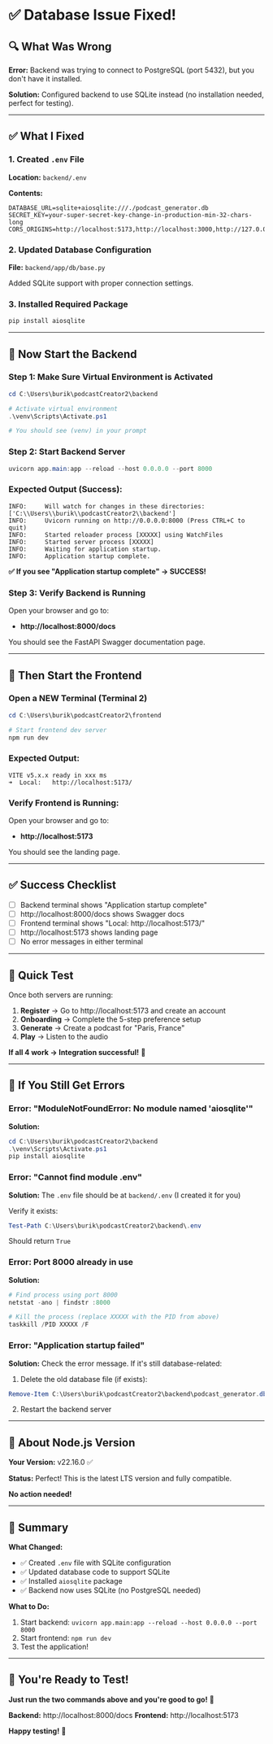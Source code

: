# ✅ Database Issue Fixed!

## 🔍 What Was Wrong

**Error:** Backend was trying to connect to PostgreSQL (port 5432), but you don't have it installed.

**Solution:** Configured backend to use SQLite instead (no installation needed, perfect for testing).

---

## ✅ What I Fixed

### **1. Created `.env` File**
**Location:** `backend/.env`

**Contents:**
```env
DATABASE_URL=sqlite+aiosqlite:///./podcast_generator.db
SECRET_KEY=your-super-secret-key-change-in-production-min-32-chars-long
CORS_ORIGINS=http://localhost:5173,http://localhost:3000,http://127.0.0.1:5173
```

### **2. Updated Database Configuration**
**File:** `backend/app/db/base.py`

Added SQLite support with proper connection settings.

### **3. Installed Required Package**
```powershell
pip install aiosqlite
```

---

## 🚀 Now Start the Backend

### **Step 1: Make Sure Virtual Environment is Activated**
```powershell
cd C:\Users\burik\podcastCreator2\backend

# Activate virtual environment
.\venv\Scripts\Activate.ps1

# You should see (venv) in your prompt
```

### **Step 2: Start Backend Server**
```powershell
uvicorn app.main:app --reload --host 0.0.0.0 --port 8000
```

### **Expected Output (Success):**
```
INFO:     Will watch for changes in these directories: ['C:\\Users\\burik\\podcastCreator2\\backend']
INFO:     Uvicorn running on http://0.0.0.0:8000 (Press CTRL+C to quit)
INFO:     Started reloader process [XXXXX] using WatchFiles
INFO:     Started server process [XXXXX]
INFO:     Waiting for application startup.
INFO:     Application startup complete.
```

**✅ If you see "Application startup complete" → SUCCESS!**

### **Step 3: Verify Backend is Running**
Open your browser and go to:
- **http://localhost:8000/docs**

You should see the FastAPI Swagger documentation page.

---

## 🎨 Then Start the Frontend

### **Open a NEW Terminal (Terminal 2)**

```powershell
cd C:\Users\burik\podcastCreator2\frontend

# Start frontend dev server
npm run dev
```

### **Expected Output:**
```
VITE v5.x.x ready in xxx ms
➜  Local:   http://localhost:5173/
```

### **Verify Frontend is Running:**
Open your browser and go to:
- **http://localhost:5173**

You should see the landing page.

---

## ✅ Success Checklist

- [ ] Backend terminal shows "Application startup complete"
- [ ] http://localhost:8000/docs shows Swagger docs
- [ ] Frontend terminal shows "Local: http://localhost:5173/"
- [ ] http://localhost:5173 shows landing page
- [ ] No error messages in either terminal

---

## 🧪 Quick Test

Once both servers are running:

1. **Register** → Go to http://localhost:5173 and create an account
2. **Onboarding** → Complete the 5-step preference setup
3. **Generate** → Create a podcast for "Paris, France"
4. **Play** → Listen to the audio

**If all 4 work → Integration successful!** 🎉

---

## 🐛 If You Still Get Errors

### **Error: "ModuleNotFoundError: No module named 'aiosqlite'"**
**Solution:**
```powershell
cd C:\Users\burik\podcastCreator2\backend
.\venv\Scripts\Activate.ps1
pip install aiosqlite
```

### **Error: "Cannot find module .env"**
**Solution:** The `.env` file should be at `backend/.env` (I created it for you)

Verify it exists:
```powershell
Test-Path C:\Users\burik\podcastCreator2\backend\.env
```

Should return `True`

### **Error: Port 8000 already in use**
**Solution:**
```powershell
# Find process using port 8000
netstat -ano | findstr :8000

# Kill the process (replace XXXXX with the PID from above)
taskkill /PID XXXXX /F
```

### **Error: "Application startup failed"**
**Solution:** Check the error message. If it's still database-related:

1. Delete the old database file (if exists):
```powershell
Remove-Item C:\Users\burik\podcastCreator2\backend\podcast_generator.db -ErrorAction SilentlyContinue
```

2. Restart the backend server

---

## 📝 About Node.js Version

**Your Version:** v22.16.0 ✅

**Status:** Perfect! This is the latest LTS version and fully compatible.

**No action needed!**

---

## 🎯 Summary

**What Changed:**
- ✅ Created `.env` file with SQLite configuration
- ✅ Updated database code to support SQLite
- ✅ Installed `aiosqlite` package
- ✅ Backend now uses SQLite (no PostgreSQL needed)

**What to Do:**
1. Start backend: `uvicorn app.main:app --reload --host 0.0.0.0 --port 8000`
2. Start frontend: `npm run dev`
3. Test the application!

---

## 🚀 You're Ready to Test!

**Just run the two commands above and you're good to go!** 🎉

**Backend:** http://localhost:8000/docs
**Frontend:** http://localhost:5173

**Happy testing!** 💪
